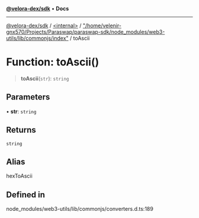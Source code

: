 [**@velora-dex/sdk**](../../../../README.md) • **Docs**

***

[@velora-dex/sdk](../../../../globals.md) / [\<internal\>](../../../README.md) / ["/home/velenir-gnx570/Projects/Paraswap/paraswap-sdk/node\_modules/web3-utils/lib/commonjs/index"](../README.md) / toAscii

# Function: toAscii()

> **toAscii**(`str`): `string`

## Parameters

• **str**: `string`

## Returns

`string`

## Alias

hexToAscii

## Defined in

node\_modules/web3-utils/lib/commonjs/converters.d.ts:189
